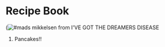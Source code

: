 # **Recipe Book**





(![#mads mikkelsen from I'VE GOT THE DREAMERS DISEASE](https://64.media.tumblr.com/2a6348c0a75d5d2daaf9ddd22c93510d/tumblr_oa2fmo9LWh1rey868o1_500.gif)



1. Pancakes!!

